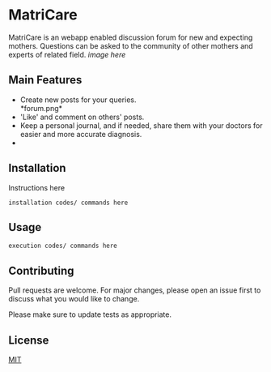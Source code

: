 # MatriCare

MatriCare is an webapp enabled discussion forum for new and expecting mothers. Questions can be asked to the community of other mothers and experts of related field.
*image here*

## Main Features
<ul>
  <li>Create new posts for your queries.</li>
  *forum.png*
  <li>'Like' and comment on others' posts.</li>
  <li>Keep a personal journal, and if needed, share them with your doctors for easier and more accurate diagnosis.</li>
  <li></li>
  </ul>

## Installation

Instructions here

```
installation codes/ commands here
```

## Usage

```
execution codes/ commands here
```

## Contributing
Pull requests are welcome. For major changes, please open an issue first to discuss what you would like to change.

Please make sure to update tests as appropriate.

## License
[MIT](https://choosealicense.com/licenses/mit/)
